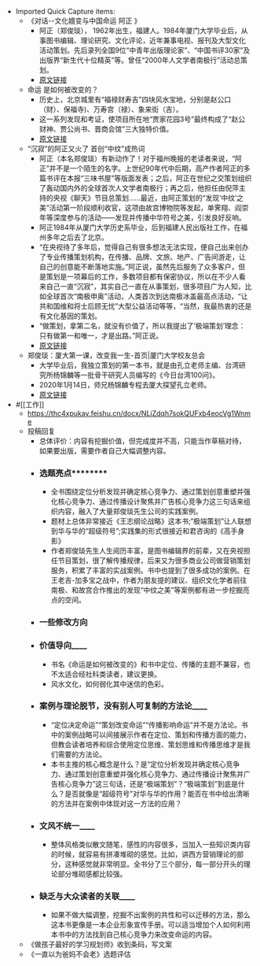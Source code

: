- Imported Quick Capture items:
    - 《对话--文化嬗变与中国命运 阿正 》 
        - 阿正（郑俊琰）， 1962年出生，福建人。1984年厦门大学毕业后，从事图书编辑、理论研究、文化评论，近年兼事电视、报刊及大型文化活动策划。先后录列全国9位“中青年出版理论家”、“中国书评30家”及出版界“新生代十位精英”等。曾任“2000年人文学者南极行”活动总策划。
        - [原文链接](http://product.dangdang.com/11245093261.html)
    - ⁢​⁡⁣⁢​‌⁣⁢⁣‍​‌‬​‍⁣⁣⁢​⁢⁢‌​⁣‌⁤⁣‌⁣‌​‍‍⁡﻿​‬‌⁢⁢⁡​⁣⁤⁣﻿‌命运 是如何被改变的？
        - 历史上，北京城里有“福禄财寿吉”四块风水宝地，分别是赵公口（财）、保福寺)、万寿宫（禄）、象来街（吉）。
        - 这一系列发现和考证，使项目所在地“贾家花园3号”最终构成了“赵公财神、贾公尚书、晋商会馆”三大独特价值。
        - [原文链接](https://thc4xpukay.feishu.cn/docx/HTf5dWp0WoJHPYxyssZctb3JnOd)
    - “沉寂”的阿正又火了 首创“中纹”成热词
        - 阿正（本名郑俊琰）有新动作了！对于福州晚报的老读者来说，“阿正”并不是一个陌生的名字。上世纪90年代中后期，高产作者阿正的多篇书评在本报“三味书屋”等版面发表；之后，阿正在世纪之交策划组织了轰动国内外的全球首次人文学者南极行；再之后，他担任由倪萍主持的央视《聊天》节目总策划……最近，由阿正策划的“发现‘中纹’之美”活动第一阶段顺利收官，这项由故宫博物院等发起，单霁翔、阎崇年等深度参与的活动——发现并传播中华符号之美，引发良好反响。
        - 阿正1984年从厦门大学历史系毕业，后到福建人民出版社工作，在福州多年之后去了北京。
        - “在央视待了多年后，觉得自己有很多想法无法实现，便自己出来创办了专业传播策划机构，在传播、品牌、文旅、地产、广告间游走，让自己的创意能不断落地实施。”阿正说，虽然先后服务了众多客户，但是策划是一项幕后的工作，多数项目都有保密协议，所以在不少人看来自己一直“沉寂”，其实自己一直在从事策划，很多项目广为人知，比如全球首次“南极申奥”活动，人类首次到达南极冰盖最高点活动，“让共和国维和将士后顾无忧”大型公益活动等等，“当然，我最热衷的还是有文化基因的策划。
        - “做策划，拿第二名，就没有价值了，所以我提出了‘极端策划’理念：只有做第一和唯一，才是出路。”阿正说。
        - [原文链接](https://wapbaike.baidu.com/tashuo/browse/content?id=15578b09464079c4aee6d3f8)
    - 郑俊琰：厦大第一课，改变我一生-首页|厦门大学校友总会
        - 大学毕业后，我独立策划的第一本书，就是由孔立老师主编、台湾研究所杨锦麟等一批骨干研究人员编写的《今日台湾100问》。
        - 2020年1月14日，师兄杨锦麟专程去厦大探望孔立老师。
        - [原文链接](https://alumni.xmu.edu.cn/info/1043/8461.htm)
- #[[工作]]
    - https://thc4xpukay.feishu.cn/docx/NLjZdqh7sokQUFxb4eocVg1Wnme
    - 投稿回复
        - 总体评价：内容有挖掘价值，但完成度并不高，只能当作草稿对待，如果要出版，需要作者自己大幅调整内容。
        - ### ****选题亮点************
            - 全书围绕定位分析发现并确定核心竞争力、通过策划创意重塑并强化核心竞争力、通过传播设计聚焦并广告核心竞争力这三句话来组织内容，融入了大量郑俊琰先生公司的实践案例。
            - 题材上总体非常接近《王志纲论战略》这本书;“极端策划”让人联想到华与华的“超级符号”;实践集的形式很接近和君咨询的《高手身影》
            - 作者郑俊琰先生人生阅历丰富，是图书编辑界的前辈，又在央视担任节目策划，很了解传播规律，后来又为很多商业公司做营销策划服务，积累了丰富的实战案例。书中也提到了很多成功的案例。在王老吉-加多宝之战中，作者为朋友提的建议、组织文化学者前往南极、和故宫合作推出的发现“中纹之美”等案例都有进一步挖掘亮点的空间。
        - ### ****一些********修改方向************
        - ### __价值导向______
            - 书名《命运是如何被改变的》和书中定位、传播的主题不兼容，也不太适合经社科类读者，建议更换。
            - 风水文化，如何弱化其中迷信的色彩。
        - ### __案例与理论脱节，没有别人可复制的方法论______
            - “定位决定命运”“策划改变命运”“传播影响命运”并不是方法论。书中的案例战略可以间接展示作者在定位、策划和传播方面的能力，但教会读者培养和综合使用定位思维、策划思维和传播思维才是我们需要的方法论。
            - 本书主推的核心概念是什么？是“定位分析发现并确定核心竞争力、通过策划创意重塑并强化核心竞争力、通过传播设计聚焦并广告核心竞争力”这三句话，还是“极端策划”？“极端策划”到底是什么？是否就像是“超级符号”对华与华的作用？能否在书中给出清晰的方法并在案例中体现对这一方法的应用？
        - ### __文风不统一______
            - 整体风格类似散文随笔，感性的内容很多，当加入一些知识类内容的时候，就容易有拼凑堆砌的感觉。比如，讲西方营销理论的部分，这种感觉就非常明显。全书分了三个部分，每一部分开头的理论部分堆砌感都比较强。
        - ### __缺乏与大众读者的关联______
            - 如果不做大幅调整，挖掘不出案例的共性和可以迁移的方法，那么这本书更像是一本企业形象宣传手册。可以适当增加个人如何利用本书中的方法找到自己核心竞争力来改变命运的内容。
    - 《做孩子最好的学习规划师》收到条码，写文案
    - 《一直以为爸妈不会老》选题评估
